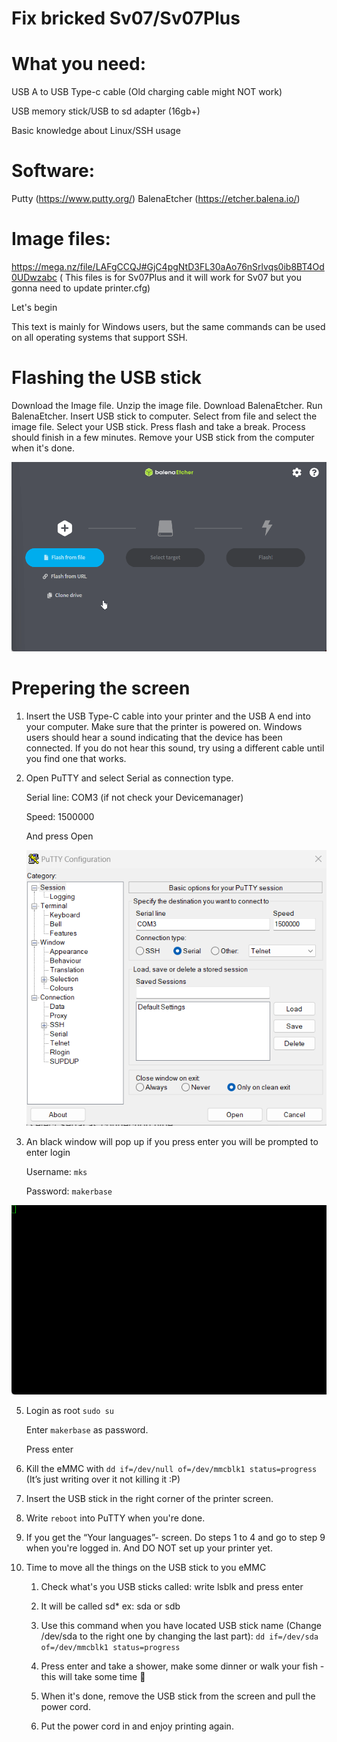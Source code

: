 # Fix bricked Sv07/Sv07Plus

# What you need:
USB A to USB Type-c cable (Old charging cable might NOT work)

USB memory stick/USB to sd adapter (16gb+)

Basic knowledge about Linux/SSH usage

# Software:
Putty (https://www.putty.org/)
BalenaEtcher (https://etcher.balena.io/)

# Image files:
https://mega.nz/file/LAFgCCQJ#GjC4pgNtD3FL30aAo76nSrlvqs0ib8BT4Od0UDwzabc ( This files is for Sv07Plus and it will work for Sv07 but you gonna need to update printer.cfg)

Let's begin

This text is mainly for Windows users, but the same commands can be used on all operating systems that support SSH.

# Flashing the USB stick
Download the Image file.
Unzip the image file.
Download BalenaEtcher.
Run BalenaEtcher.
Insert USB stick to computer.
Select from file and select the image file.
Select your USB stick.
Press flash and take a break.
Process should finish in a few minutes.
Remove your USB stick from the computer when it's done.

![Screen](https://github.com/TomasOlsson/BrickedSv07-Sv07Plus/blob/main/img/balenaEtcher_phC1PLwiCu.gif?raw=true)


# Prepering the screen

1. Insert the USB Type-C cable into your printer and the USB A end into your computer. Make sure that the printer is powered on. Windows users should hear a sound indicating that the device has been connected. If you do not hear this sound, try using a different cable until you find one that works.

2. Open PuTTY and select Serial as connection type.

    Serial line: COM3 (if not check your Devicemanager)

    Speed: 1500000

    And press Open

   ![Screen](https://github.com/TomasOlsson/BrickedSv07-Sv07Plus/blob/main/img/Screenshot%202023-09-07%20125846.png?raw=true)

4. An black window will pop up if you press enter you will be prompted to enter login

    Username: `mks`

    Password: `makerbase`

![Screen](https://github.com/TomasOlsson/BrickedSv07-Sv07Plus/blob/main/img/putty_Z96vKxGe1Y.gif?raw=true)

5. Login as root
    `sudo su`

    Enter `makerbase` as password.

    Press enter

6. Kill the eMMC with `dd if=/dev/null of=/dev/mmcblk1 status=progress` (It’s just writing over it not killing it :P)

7. Insert the USB stick in the right corner of the printer screen. 

8. Write `reboot` into PuTTY when you're done.

9. If you get the “Your languages”- screen. Do steps 1 to 4 and go to step 9 when you're logged in. And DO NOT set up your printer yet. 

10. Time to move all the things on the USB stick to you eMMC

    1. Check what's you USB sticks called: write lsblk and press enter

    2. It will be called sd* ex: sda or sdb

    3. Use this command when you have located USB stick name (Change /dev/sda to the right one by changing the last part): `dd if=/dev/sda of=/dev/mmcblk1 status=progress`

    4. Press enter and take a shower, make some dinner or walk your fish - this will take some time 🙂

    5. When it's done, remove the USB stick from the screen and pull the power cord.

    6. Put the power cord in and enjoy printing again.
